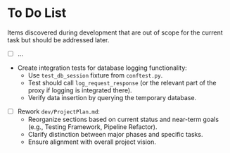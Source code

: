 # To Do List

Items discovered during development that are out of scope for the current task but should be addressed later.

- [ ] ...

- Create integration tests for database logging functionality:
  - Use `test_db_session` fixture from `conftest.py`.
  - Test should call `log_request_response` (or the relevant part of the proxy if logging is integrated there).
  - Verify data insertion by querying the temporary database.

- [ ] Rework `dev/ProjectPlan.md`:
    - Reorganize sections based on current status and near-term goals (e.g., Testing Framework, Pipeline Refactor).
    - Clarify distinction between major phases and specific tasks.
    - Ensure alignment with overall project vision.